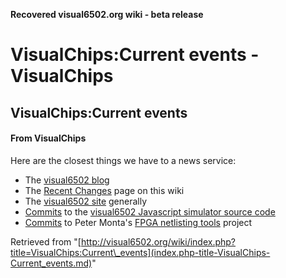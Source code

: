 **Recovered visual6502.org wiki - beta release**

# VisualChips:Current events - VisualChips

## VisualChips:Current events

#### From VisualChips

Here are the closest things we have to a news service:

- The [visual6502 blog](http://blog.visual6502.org/)
- The [Recent Changes](index.php-title-Special-RecentChanges.md) page on this wiki
- The [visual6502 site](http://visual6502.org/) generally
- [Commits](https://github.com/trebonian/visual6502/commits/master) to the [visual6502 Javascript simulator source code](https://github.com/trebonian/visual6502)
- [Commits](https://github.com/pmonta/FPGA-netlist-tools/commits/master) to Peter Monta's [FPGA netlisting tools](https://github.com/pmonta/FPGA-netlist-tools) project

Retrieved from "[http://visual6502.org/wiki/index.php?title=VisualChips:Current\_events](index.php-title-VisualChips-Current_events.md)"

